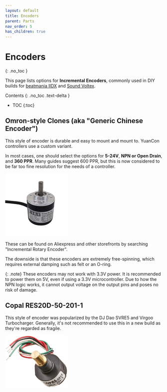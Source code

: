 ```yaml
---
layout: default
title: Encoders
parent: Parts
nav_order: 5
has_children: true
---
```


# Encoders
{: .no_toc }

This page lists options for **Incremental Encoders**, commonly used in DIY builds for [beatmania IIDX](../controllers/beatmania-iidx/beatmania-iidx.md) and [Sound Voltex](../controllers/sound-voltex/sound-voltex.md).

Contents
{: .no_toc .text-delta }

- TOC
{:toc}

## Omron-style Clones (aka "Generic Chinese Encoder")

This style of encoder is durable and easy to mount and mount to. YuanCon controllers use a custom variant.

In most cases, one should select the options for **5-24V**, **NPN or Open Drain**, and **360 PPR**. Many guides suggest 600 PPR, but this is now considered to be far too fine resolution for the needs of a controller.

<img src="./img/generic-chinese-encoder.png" width="200" />

These can be found on Aliexpress and other storefronts by searching "Incremental Rotary Encoder".

The downside is that these encoders are extremely free-spinning, which requires external damping such as felt or an O-ring.

{: .note}
These encoders may not work with 3.3V power. It is recommended to power them on 5V, even if using a 3.3V microcontroller. Due to how the NPN logic works, it cannot output voltage on the output pins and poses no risk of damage.

## Copal RES20D-50-201-1

This style of encoder was popularized by the DJ Dao SVRE5 and Virgoo Turbocharger. Generally, it's not recommended to use this in a new build as they're regarded as fragile.

<img src="./img/copal_res20d-50-201-1.png" width="200" />